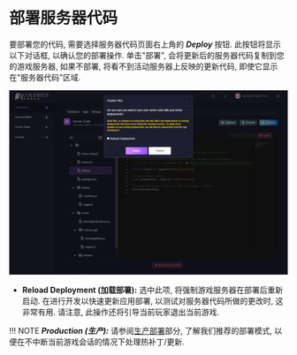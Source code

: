 # 部署服务器代码

要部署您的代码, 需要选择服务器代码页面右上角的 ***Deploy*** 按钮. 此按钮将显示以下对话框, 以确认您的部署操作. 单击"部署", 会将更新后的服务器代码复制到您的游戏服务器, 如果不部署, 将看不到活动服务器上反映的更新代码, 即使它显示在"服务器代码"区域.

![部署代码](../../images/deploy-code.jpg)

- **Reload Deployment (加载部署):** 选中此项, 将强制游戏服务器在部署后重新启动. 在进行开发以快速更新应用部署, 以测试对服务器代码所做的更改时, 这非常有用. 请注意, 此操作还将引导当前玩家退出当前游戏.

!!! NOTE
    ***Production (生产):*** 请参阅[生产部署](../../production/deploy-prod-application/)部分, 了解我们推荐的部署模式, 以便在不中断当前游戏会话的情况下处理热补丁/更新.



